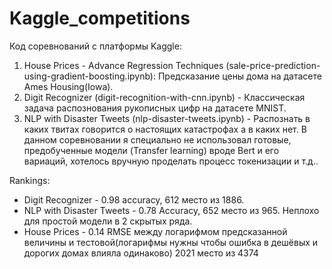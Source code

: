 # Kaggle_competitions
Код соревнований с платформы Kaggle:

1. House Prices - Advance Regression Techniques (sale-price-prediction-using-gradient-boosting.ipynb): Предсказание цены дома на датасете Ames Housing(Iowa).
2. Digit Recognizer (digit-recognition-with-cnn.ipynb) - Классическая задача распознования рукописных цифр на датасете MNIST. 
3. NLP with Disaster Tweets (nlp-disaster-tweets.ipynb) - Распознать в каких твитах говорится о настоящих катастрофах а в каких нет. В данном соревновании я специально не использовал готовые, предобученные модели (Transfer learning) вроде Bert и его вариаций, хотелось вручную проделать процесс токенизации и т.д..
 
Rankings:
- Digit Recognizer - 0.98 accuracy, 612 место из 1886.
- NLP with Disaster Tweets - 0.78 Accuracy,  652 место  из 965. Неплохо для простой модели в 2 скрытых ряда. 
- House Prices - 0.14 RMSE между логарифмом предсказанной величины и тестовой(логарифмы нужны чтобы ошибка в дешёвых и дорогих домах влияла одинаково) 2021 место из 4374

